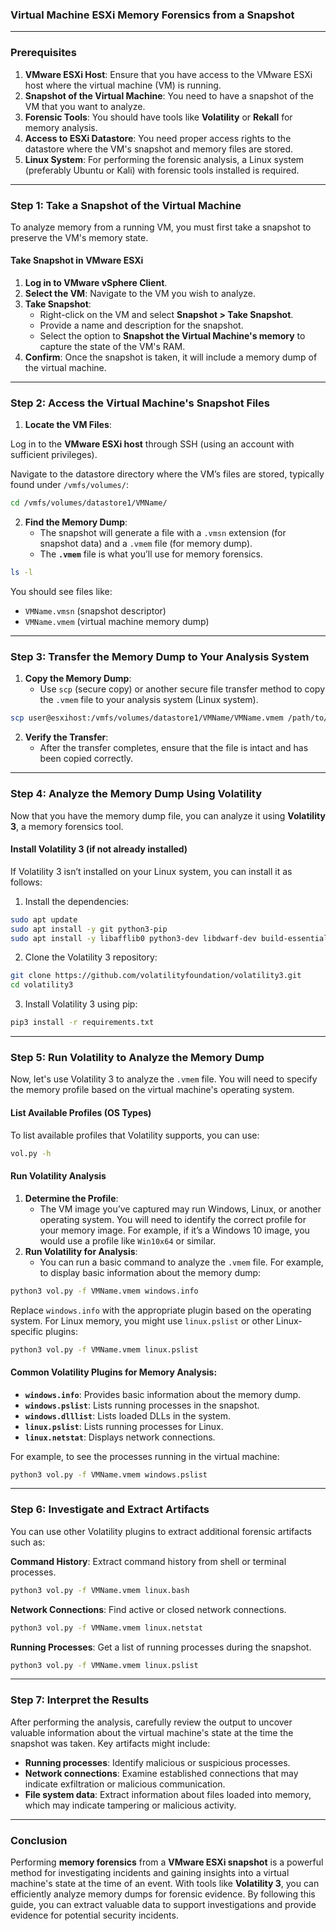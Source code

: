 ### **Virtual Machine ESXi Memory Forensics from a Snapshot**

---

### **Prerequisites**

1. **VMware ESXi Host**: Ensure that you have access to the VMware ESXi host where the virtual machine (VM) is running.
2. **Snapshot of the Virtual Machine**: You need to have a snapshot of the VM that you want to analyze.
3. **Forensic Tools**: You should have tools like **Volatility** or **Rekall** for memory analysis.
4. **Access to ESXi Datastore**: You need proper access rights to the datastore where the VM's snapshot and memory files are stored.
5. **Linux System**: For performing the forensic analysis, a Linux system (preferably Ubuntu or Kali) with forensic tools installed is required.

---

### **Step 1: Take a Snapshot of the Virtual Machine**

To analyze memory from a running VM, you must first take a snapshot to preserve the VM's memory state.

#### **Take Snapshot in VMware ESXi**

1. **Log in to VMware vSphere Client**.
2. **Select the VM**: Navigate to the VM you wish to analyze.
3. **Take Snapshot**:
    - Right-click on the VM and select **Snapshot > Take Snapshot**.
    - Provide a name and description for the snapshot.
    - Select the option to **Snapshot the Virtual Machine's memory** to capture the state of the VM's RAM.
4. **Confirm**: Once the snapshot is taken, it will include a memory dump of the virtual machine.

---

### **Step 2: Access the Virtual Machine's Snapshot Files**

1. **Locate the VM Files**:

Log in to the **VMware ESXi host** through SSH (using an account with sufficient privileges).

Navigate to the datastore directory where the VM’s files are stored, typically found under `/vmfs/volumes/`:
```bash
cd /vmfs/volumes/datastore1/VMName/
```
    
2. **Find the Memory Dump**:
    - The snapshot will generate a file with a `.vmsn` extension (for snapshot data) and a `.vmem` file (for memory dump).
    - The **`.vmem`** file is what you’ll use for memory forensics.

```bash
ls -l
```

You should see files like:
- `VMName.vmsn` (snapshot descriptor)
- `VMName.vmem` (virtual machine memory dump)

---

### **Step 3: Transfer the Memory Dump to Your Analysis System**

1. **Copy the Memory Dump**:
    - Use `scp` (secure copy) or another secure file transfer method to copy the `.vmem` file to your analysis system (Linux system).
```bash
scp user@esxihost:/vmfs/volumes/datastore1/VMName/VMName.vmem /path/to/analysis/machine/
```

2. **Verify the Transfer**:
    - After the transfer completes, ensure that the file is intact and has been copied correctly.

---

### **Step 4: Analyze the Memory Dump Using Volatility**

Now that you have the memory dump file, you can analyze it using **Volatility 3**, a memory forensics tool.

#### **Install Volatility 3 (if not already installed)**

If Volatility 3 isn’t installed on your Linux system, you can install it as follows:

1. Install the dependencies:
```bash
sudo apt update
sudo apt install -y git python3-pip
sudo apt install -y libafflib0 python3-dev libdwarf-dev build-essential
```

2. Clone the Volatility 3 repository:
```bash
git clone https://github.com/volatilityfoundation/volatility3.git
cd volatility3
```

3. Install Volatility 3 using pip:
```bash
pip3 install -r requirements.txt
```

---

### **Step 5: Run Volatility to Analyze the Memory Dump**

Now, let's use Volatility 3 to analyze the `.vmem` file. You will need to specify the memory profile based on the virtual machine's operating system.

#### **List Available Profiles (OS Types)**

To list available profiles that Volatility supports, you can use:
```bash
vol.py -h
```

#### **Run Volatility Analysis**

1. **Determine the Profile**:
    - The VM image you’ve captured may run Windows, Linux, or another operating system. You will need to identify the correct profile for your memory image. For example, if it’s a Windows 10 image, you would use a profile like `Win10x64` or similar.
2. **Run Volatility for Analysis**:
    - You can run a basic command to analyze the `.vmem` file. For example, to display basic information about the memory dump:

```bash
python3 vol.py -f VMName.vmem windows.info
```

Replace `windows.info` with the appropriate plugin based on the operating system. For Linux memory, you might use `linux.pslist` or other Linux-specific plugins:
```bash
python3 vol.py -f VMName.vmem linux.pslist
```


#### **Common Volatility Plugins for Memory Analysis:**

- **`windows.info`**: Provides basic information about the memory dump.
- **`windows.pslist`**: Lists running processes in the snapshot.
- **`windows.dlllist`**: Lists loaded DLLs in the system.
- **`linux.pslist`**: Lists running processes for Linux.
- **`linux.netstat`**: Displays network connections.

For example, to see the processes running in the virtual machine:
```bash
python3 vol.py -f VMName.vmem windows.pslist
```

---

### **Step 6: Investigate and Extract Artifacts**

You can use other Volatility plugins to extract additional forensic artifacts such as:

**Command History**: Extract command history from shell or terminal processes.
```bash
python3 vol.py -f VMName.vmem linux.bash
```

**Network Connections**: Find active or closed network connections.
```bash
python3 vol.py -f VMName.vmem linux.netstat
```

**Running Processes**: Get a list of running processes during the snapshot.
```bash
python3 vol.py -f VMName.vmem linux.pslist
```

---

### **Step 7: Interpret the Results**

After performing the analysis, carefully review the output to uncover valuable information about the virtual machine's state at the time the snapshot was taken. Key artifacts might include:

- **Running processes**: Identify malicious or suspicious processes.
- **Network connections**: Examine established connections that may indicate exfiltration or malicious communication.
- **File system data**: Extract information about files loaded into memory, which may indicate tampering or malicious activity.

---

### **Conclusion**

Performing **memory forensics** from a **VMware ESXi snapshot** is a powerful method for investigating incidents and gaining insights into a virtual machine's state at the time of an event. With tools like **Volatility 3**, you can efficiently analyze memory dumps for forensic evidence. By following this guide, you can extract valuable data to support investigations and provide evidence for potential security incidents.
